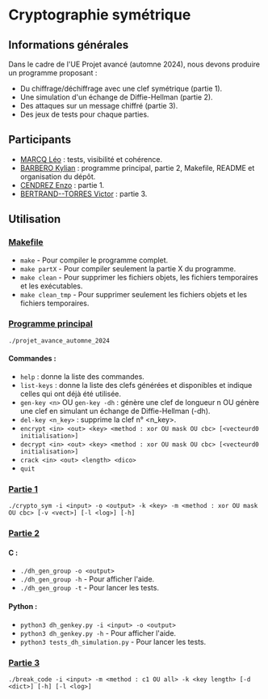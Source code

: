 # Cryptographie symétrique
## Informations générales
Dans le cadre de l'UE Projet avancé (automne 2024), nous devons produire un programme proposant :
- Du chiffrage/déchiffrage avec une clef symétrique (partie 1).
- Une simulation d'un échange de Diffie-Hellman (partie 2).
- Des attaques sur un message chiffré (partie 3).
- Des jeux de tests pour chaque parties.

## Participants
- [MARCQ Léo](https://github.com/chouettchouett) : tests, visibilité et cohérence.
- [BARBERO Kylian](https://github.com/kylian-bbo) : programme principal, partie 2, Makefile, README et organisation du dépôt.
- [CENDREZ Enzo](https://github.com/MKZenit) : partie 1.
- [BERTRAND--TORRES Victor](https://github.com/victorgh31) : partie 3.

## Utilisation
### [Makefile](Makefile)
- `make` - Pour compiler le programme complet.
- `make partX` - Pour compiler seulement la partie X du programme.
- `make clean` - Pour supprimer les fichiers objets, les fichiers temporaires et les exécutables.
- `make clean_tmp` - Pour supprimer seulement les fichiers objets et les fichiers temporaires.

### [Programme principal](src/main.c)
`./projet_avance_automne_2024`

#### Commandes :
- `help` : donne la liste des commandes.
- `list-keys` : donne la liste des clefs générées et disponibles et indique celles qui ont déjà été utilisée.
- `gen-key <n>` OU `gen-key -dh` : génère une clef de longueur n OU génère une clef en simulant un échange de Diffie-Hellman (-dh).
- `del-key <n_key>` : supprime la clef n° <n_key>.
- `encrypt <in> <out> <key> <method : xor OU mask OU cbc> [<vecteurd0 initialisation>]`
- `decrypt <in> <out> <key> <method : xor OU mask OU cbc> [<vecteurd0 initialisation>]`
- `crack <in> <out> <length> <dico>`
- `quit`

### [Partie 1](src/Partie1)
`./crypto_sym -i <input> -o <output> -k <key> -m <method : xor OU mask OU cbc> [-v <vect>] [-l <log>] [-h]`

### [Partie 2](src/Partie2)
#### C :
- `./dh_gen_group -o <output>`
- `./dh_gen_group -h` - Pour afficher l'aide.
- `./dh_gen_group -t` - Pour lancer les tests.

#### Python :
- `python3 dh_genkey.py -i <input> -o <output>`
- `python3 dh_genkey.py -h` - Pour afficher l'aide.
- `python3 tests_dh_simulation.py` - Pour lancer les tests.

### [Partie 3](src/Partie3)
`./break_code -i <input> -m <method : c1 OU all> -k <key length> [-d <dict>] [-h] [-l <log>]` 

